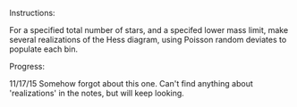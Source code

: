 Instructions:

For a specified total number of stars, and a specifed lower mass limit, make
several realizations of the Hess diagram, using Poisson random deviates to
populate each bin.

Progress:

11/17/15
Somehow forgot about this one. Can't find anything about 'realizations' in the
notes, but will keep looking.
